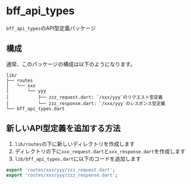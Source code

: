 # bff_api_types

`bff_api_types`のAPI型定義パッケージ

## 構成

通常、このパッケージの構成は以下のようになります。

```tree
lib/
├── routes
│   └── xxx
│       └── yyy
│           ├── zzz_request.dart: `/xxx/yyy`のリクエスト型定義
│           └── zzz_response.dart: `/xxx/yyy`のレスポンス型定義
└── bff_api_types.dart
```

## 新しいAPI型定義を追加する方法

1. `lib/routes`の下に新しいディレクトリを作成します
2. ディレクトリの下に`xxx_request.dart`と`xxx_response.dart`を作成します
3. `lib/bff_api_types.dart`に以下のコードを追加します

```dart
export 'routes/xxx/yyy/zzz_request.dart';
export 'routes/xxx/yyy/zzz_response.dart';
```
